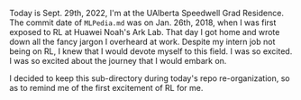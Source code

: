 Today is Sept. 29th, 2022, I'm at the UAlberta Speedwell Grad Residence.
The commit date of `MLPedia.md` was on Jan. 26th, 2018, when I was first exposed to RL at Huawei Noah's Ark Lab.
That day I got home and wrote down all the fancy jargon I overheard at work.
Despite my intern job not being on RL, I knew that I would devote myself to this field.
I was so excited.
I was so excited about the journey that I would embark on.

I decided to keep this sub-directory during today's repo re-organization, so as to remind me of the first excitement of RL for me.